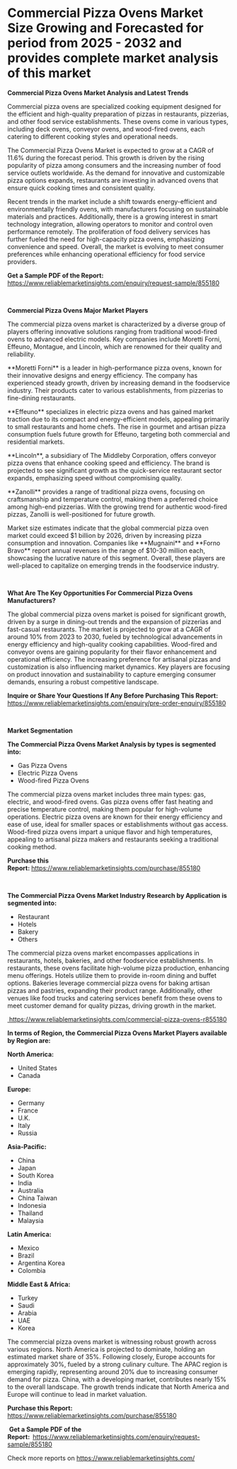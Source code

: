 <p><h1>Commercial Pizza Ovens Market Size Growing and Forecasted for period from 2025 - 2032 and provides complete market analysis of this market</h1></p><p><strong>Commercial Pizza Ovens Market Analysis and Latest Trends</strong></p>
<p><p>Commercial pizza ovens are specialized cooking equipment designed for the efficient and high-quality preparation of pizzas in restaurants, pizzerias, and other food service establishments. These ovens come in various types, including deck ovens, conveyor ovens, and wood-fired ovens, each catering to different cooking styles and operational needs.</p><p>The Commercial Pizza Ovens Market is expected to grow at a CAGR of 11.6% during the forecast period. This growth is driven by the rising popularity of pizza among consumers and the increasing number of food service outlets worldwide. As the demand for innovative and customizable pizza options expands, restaurants are investing in advanced ovens that ensure quick cooking times and consistent quality.</p><p>Recent trends in the market include a shift towards energy-efficient and environmentally friendly ovens, with manufacturers focusing on sustainable materials and practices. Additionally, there is a growing interest in smart technology integration, allowing operators to monitor and control oven performance remotely. The proliferation of food delivery services has further fueled the need for high-capacity pizza ovens, emphasizing convenience and speed. Overall, the market is evolving to meet consumer preferences while enhancing operational efficiency for food service providers.</p></p>
<p><strong>Get a Sample PDF of the Report:&nbsp;</strong> <a href="https://www.reliablemarketinsights.com/enquiry/request-sample/855180?utm_campaign=2135&utm_medium=2&utm_source=Github&utm_content=ia&utm_term=20022025&utm_id=commercial-pizza-ovens">https://www.reliablemarketinsights.com/enquiry/request-sample/855180</a></p>
<p>&nbsp;</p>
<p><strong>Commercial Pizza Ovens Major Market Players</strong></p>
<p><p>The commercial pizza ovens market is characterized by a diverse group of players offering innovative solutions ranging from traditional wood-fired ovens to advanced electric models. Key companies include Moretti Forni, Effeuno, Montague, and Lincoln, which are renowned for their quality and reliability.</p><p>**Moretti Forni** is a leader in high-performance pizza ovens, known for their innovative designs and energy efficiency. The company has experienced steady growth, driven by increasing demand in the foodservice industry. Their products cater to various establishments, from pizzerias to fine-dining restaurants.</p><p>**Effeuno** specializes in electric pizza ovens and has gained market traction due to its compact and energy-efficient models, appealing primarily to small restaurants and home chefs. The rise in gourmet and artisan pizza consumption fuels future growth for Effeuno, targeting both commercial and residential markets.</p><p>**Lincoln**, a subsidiary of The Middleby Corporation, offers conveyor pizza ovens that enhance cooking speed and efficiency. The brand is projected to see significant growth as the quick-service restaurant sector expands, emphasizing speed without compromising quality.</p><p>**Zanolli** provides a range of traditional pizza ovens, focusing on craftsmanship and temperature control, making them a preferred choice among high-end pizzerias. With the growing trend for authentic wood-fired pizzas, Zanolli is well-positioned for future growth.</p><p>Market size estimates indicate that the global commercial pizza oven market could exceed $1 billion by 2026, driven by increasing pizza consumption and innovation. Companies like **Mugnaini** and **Forno Bravo** report annual revenues in the range of $10-30 million each, showcasing the lucrative nature of this segment. Overall, these players are well-placed to capitalize on emerging trends in the foodservice industry.</p></p>
<p>&nbsp;</p>
<p><strong>What Are The Key Opportunities For Commercial Pizza Ovens Manufacturers?</strong></p>
<p><p>The global commercial pizza ovens market is poised for significant growth, driven by a surge in dining-out trends and the expansion of pizzerias and fast-casual restaurants. The market is projected to grow at a CAGR of around 10% from 2023 to 2030, fueled by technological advancements in energy efficiency and high-quality cooking capabilities. Wood-fired and conveyor ovens are gaining popularity for their flavor enhancement and operational efficiency. The increasing preference for artisanal pizzas and customization is also influencing market dynamics. Key players are focusing on product innovation and sustainability to capture emerging consumer demands, ensuring a robust competitive landscape.</p></p>
<p><strong>Inquire or Share Your Questions If Any Before Purchasing This Report:</strong> <a href="https://www.reliablemarketinsights.com/enquiry/pre-order-enquiry/855180?utm_campaign=2135&utm_medium=2&utm_source=Github&utm_content=ia&utm_term=20022025&utm_id=commercial-pizza-ovens">https://www.reliablemarketinsights.com/enquiry/pre-order-enquiry/855180</a></p>
<p>&nbsp;</p>
<p><strong>Market Segmentation</strong></p>
<p><strong>The Commercial Pizza Ovens Market Analysis by types is segmented into:</strong></p>
<p><ul><li>Gas Pizza Ovens</li><li>Electric Pizza Ovens</li><li>Wood-fired Pizza Ovens</li></ul></p>
<p><p>The commercial pizza ovens market includes three main types: gas, electric, and wood-fired ovens. Gas pizza ovens offer fast heating and precise temperature control, making them popular for high-volume operations. Electric pizza ovens are known for their energy efficiency and ease of use, ideal for smaller spaces or establishments without gas access. Wood-fired pizza ovens impart a unique flavor and high temperatures, appealing to artisanal pizza makers and restaurants seeking a traditional cooking method.</p></p>
<p><strong>Purchase this Report:&nbsp;</strong><a href="https://www.reliablemarketinsights.com/purchase/855180?utm_campaign=2135&utm_medium=2&utm_source=Github&utm_content=ia&utm_term=20022025&utm_id=commercial-pizza-ovens">https://www.reliablemarketinsights.com/purchase/855180</a></p>
<p>&nbsp;</p>
<p><strong>The Commercial Pizza Ovens Market Industry Research by Application is segmented into:</strong></p>
<p><ul><li>Restaurant</li><li>Hotels</li><li>Bakery</li><li>Others</li></ul></p>
<p><p>The commercial pizza ovens market encompasses applications in restaurants, hotels, bakeries, and other foodservice establishments. In restaurants, these ovens facilitate high-volume pizza production, enhancing menu offerings. Hotels utilize them to provide in-room dining and buffet options. Bakeries leverage commercial pizza ovens for baking artisan pizzas and pastries, expanding their product range. Additionally, other venues like food trucks and catering services benefit from these ovens to meet customer demand for quality pizzas, driving growth in the market.</p></p>
<p><a href="https://www.reliablemarketinsights.com/commercial-pizza-ovens-r855180?utm_campaign=2135&utm_medium=2&utm_source=Github&utm_content=ia&utm_term=20022025&utm_id=commercial-pizza-ovens">&nbsp;https://www.reliablemarketinsights.com/commercial-pizza-ovens-r855180</a></p>
<p><strong>In terms of Region, the Commercial Pizza Ovens Market Players available by Region are:</strong></p>
<p>
    <p> <strong> North America: </strong>
        <ul>
            <li>United States</li>
            <li>Canada</li>
        </ul>
        </p> 
    <p> <strong> Europe: </strong>
        <ul>
            <li>Germany</li>
            <li>France</li>
            <li>U.K.</li>
            <li>Italy</li>
            <li>Russia</li>
        </ul>
        </p> 
    <p> <strong> Asia-Pacific: </strong>
        <ul>
            <li>China</li>
            <li>Japan</li>
            <li>South Korea</li>
            <li>India</li>
            <li>Australia</li>
            <li>China Taiwan</li>
            <li>Indonesia</li>
            <li>Thailand</li>
            <li>Malaysia</li>
        </ul>
        </p> 
    <p> <strong> Latin America: </strong>
        <ul>
            <li>Mexico</li>
            <li>Brazil</li>
            <li>Argentina Korea</li>
            <li>Colombia</li>
        </ul>
        </p> 
    <p> <strong> Middle East & Africa: </strong>
        <ul>
            <li>Turkey</li>
            <li>Saudi</li>
            <li>Arabia</li>
            <li>UAE</li>
            <li>Korea</li>
        </ul>
    </p>
    </p>
<p><p>The commercial pizza ovens market is witnessing robust growth across various regions. North America is projected to dominate, holding an estimated market share of 35%. Following closely, Europe accounts for approximately 30%, fueled by a strong culinary culture. The APAC region is emerging rapidly, representing around 20% due to increasing consumer demand for pizza. China, with a developing market, contributes nearly 15% to the overall landscape. The growth trends indicate that North America and Europe will continue to lead in market valuation.</p></p>
<p><strong>Purchase this Report: </strong><a href="https://www.reliablemarketinsights.com/purchase/855180?utm_campaign=2135&utm_medium=2&utm_source=Github&utm_content=ia&utm_term=20022025&utm_id=commercial-pizza-ovens">https://www.reliablemarketinsights.com/purchase/855180</a></p>
<p>&nbsp;<strong>Get a Sample PDF of the Report:&nbsp;&nbsp;</strong><a href="https://www.reliablemarketinsights.com/enquiry/request-sample/855180?utm_campaign=2135&utm_medium=2&utm_source=Github&utm_content=ia&utm_term=20022025&utm_id=commercial-pizza-ovens">https://www.reliablemarketinsights.com/enquiry/request-sample/855180</a></p>
<p><strong></strong></p>
<p>Check more reports on <a href="https://www.reliablemarketinsights.com/?utm_campaign=2135&utm_medium=2&utm_source=Github&utm_content=ia&utm_term=20022025&utm_id=commercial-pizza-ovens">https://www.reliablemarketinsights.com/</a></p>